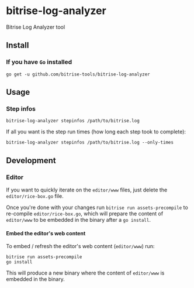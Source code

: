 # bitrise-log-analyzer

Bitrise Log Analyzer tool


## Install

### If you have `Go` installed

```
go get -u github.com/bitrise-tools/bitrise-log-analyzer
```

## Usage

### Step infos

```
bitrise-log-analyzer stepinfos /path/to/bitrise.log
```

If all you want is the step run times (how long each step took to complete):

```
bitrise-log-analyzer stepinfos /path/to/bitrise.log --only-times
```

## Development

### Editor

If you want to quickly iterate on the `editor/www` files, just delete
the `editor/rice-box.go` file.

Once you're done with your changes run `bitrise run assets-precompile`
to re-compile `editor/rice-box.go`, which will prepare the content of `editor/www`
to be embedded in the binary after a `go install`.

#### Embed the editor's web content

To embed / refresh the editor's web content (`editor/www`) run:

```
bitrise run assets-precompile
go install
```

This will produce a new binary where the content of `editor/www` is embedded
in the binary.
